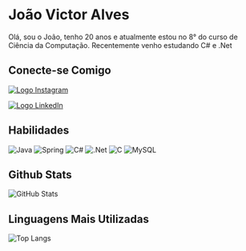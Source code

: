 # João Victor Alves

Olá, sou o João, tenho 20 anos e atualmente estou no 8° do curso de Ciência da Computação.
Recentemente venho estudando C# e .Net

## Conecte-se Comigo

[![Logo Instagram](https://img.shields.io/badge/-Instagram-%23E4405F?style=for-the-badge&logo=instagram&logoColor=white)](https://www.instagram.com/joaovictor.am/)

[![Logo LinkedIn](https://img.shields.io/badge/LinkedIn-0077B5?style=for-the-badge&logo=linkedin&logoColor=white)](https://www.linkedin.com/in/joão-victor-alves-57a475203/)

## Habilidades

![Java](https://img.shields.io/badge/java-%23ED8B00.svg?style=for-the-badge&logo=openjdk&logoColor=white)
![Spring](https://img.shields.io/badge/spring-%236DB33F.svg?style=for-the-badge&logo=spring&logoColor=white)
![C#](https://img.shields.io/badge/c%23-%23239120.svg?style=for-the-badge&logo=csharp&logoColor=white)
![.Net](https://img.shields.io/badge/.NET-5C2D91?style=for-the-badge&logo=.net&logoColor=white)
![C](https://img.shields.io/badge/c-%2300599C.svg?style=for-the-badge&logo=c&logoColor=white)
![MySQL](https://img.shields.io/badge/mysql-4479A1.svg?style=for-the-badge&logo=mysql&logoColor=white)

## Github Stats

![GitHub Stats](https://github-readme-stats.vercel.app/api?username=JoaoVictorADM&theme=transparent&bg_color=000&border_color=30A3DC&show_icons=true&icon_color=30A3DC&title_color=E94D5F&text_color=FFF)

## Linguagens Mais Utilizadas

![Top Langs](https://github-readme-stats.vercel.app/api/top-langs/?username=JoaoVictorADM&bg_color=000&border_color=30A3DC&title_color=E94D5F&text_color=FFF)
